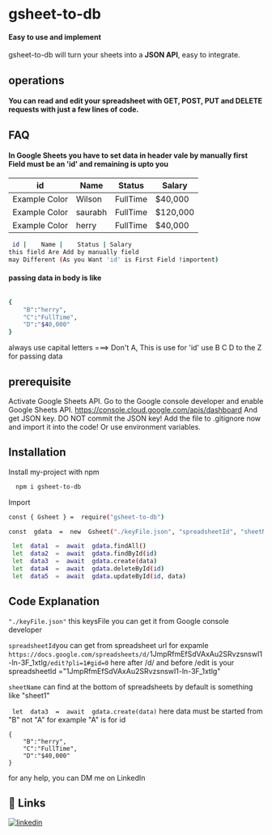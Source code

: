 
# gsheet-to-db
 ####  Easy to use and implement
gsheet-to-db will turn your sheets into a  **JSON API**, easy to integrate.
## operations
####  You can read and edit your spreadsheet with GET, POST, PUT and DELETE requests with just a few lines of code.

## FAQ

#### In Google Sheets you have to set data in header vale by manually first Field must be an 'id' and remaining is upto you

| id            | Name    | Status   | Salary   |
| ------------- | ------- | -------- | -------- |
| Example Color | Wilson  | FullTime | $40,000  |
| Example Color | saurabh | FullTime | $120,000 |
| Example Color | herry   | FullTime | $40,000  |

```bash
 id |	 Name |    Status |	Salary
this field Are Add by manually field
may Different (As you Want 'id' is First Field !importent)

```

#### passing data in body is like

```bash

{
    "B":"herry",
    "C":"FullTime",
    "D":"$40,000"
}


```

always use capital letters ===>
Don't A, This is use for 'id' use B C D to the Z for passing data
## prerequisite

Activate Google Sheets API. Go to the Google console developer and enable Google Sheets API.
https://console.cloud.google.com/apis/dashboard And get JSON key.
DO NOT commit the JSON key! Add the file to .gitignore now and import it into
the code! Or use environment variables.

## Installation

Install my-project with npm

```bash
  npm i gsheet-to-db

```

Import

```bash
const { Gsheet } =  require("gsheet-to-db")
```


```bash
const  gdata  =  new  Gsheet("./keyFile.json", "spreadsheetId", "sheetName")

 let  data1  =  await  gdata.findAll()
 let  data2  =  await  gdata.findById(id)
 let  data3  =  await  gdata.create(data)
 let  data4  =  await  gdata.deleteById(id)
 let  data5  =  await  gdata.updateById(id, data)
```
##  Code  Explanation
`"./keyFile.json"` 
 this keysFile you can get it from Google console developer
 
`spreadsheetId`you can get from spreadsheet url for expamle 
`https://docs.google.com/spreadsheets/d/`1JmpRfmEfSdVAxAu2SRvzsnswI1-ln-3F_1xtlg`/edit?pli=1#gid=0`
here after /d/ and before /edit is your
 spreadsheetId ="1JmpRfmEfSdVAxAu2SRvzsnswI1-ln-3F_1xtlg"
 
 `sheetName` can find at the bottom of spreadsheets by default is something like "sheet1"
 
` let  data3  =  await  gdata.create(data)`
here data must be started from "B" not "A" for example "A" is for id 
```
{
    "B":"herry",
    "C":"FullTime",
    "D":"$40,000"
}
```
for any help, you can DM me on LinkedIn
## 🔗 Links

[![linkedin](https://img.shields.io/badge/linkedin-0A66C2?style=for-the-badge&logo=linkedin&logoColor=white)](https://www.linkedin.com/in/saurabh-singh-841590192)